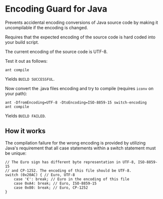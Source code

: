 # Encoding Guard for Java

Prevents accidental encoding conversions of Java source code by making it
uncompilable if the encoding is changed.

Requires that the expected encoding of the source code is hard coded into your
build script.

The current encoding of the source code is UTF-8.

Test it out as follows:

    ant compile

Yields `BUILD SUCCESSFUL`.

Now convert the .java files encoding and try to compile (requires `iconv` on
your path):

    ant -DfromEncoding=UTF-8 -DtoEncoding=ISO-8859-15 switch-encoding
    ant compile

Yields `BUILD FAILED`.

## How it works

The compilation failure for the wrong encoding is provided by utilizing Java's
requirement that all case statements within a switch statement must be unique:

    // The Euro sign has different byte representation in UTF-8, ISO-8859-15
    // and CP-1252. The encoding of this file should be UTF-8.
    switch (0x20AC) { // Euro, UTF-8
        case '€': break; // Euro in the encoding of this file
        case 0xA4: break; // Euro, ISO-8859-15
        case 0x80: break; // Euro, CP-1252
    }